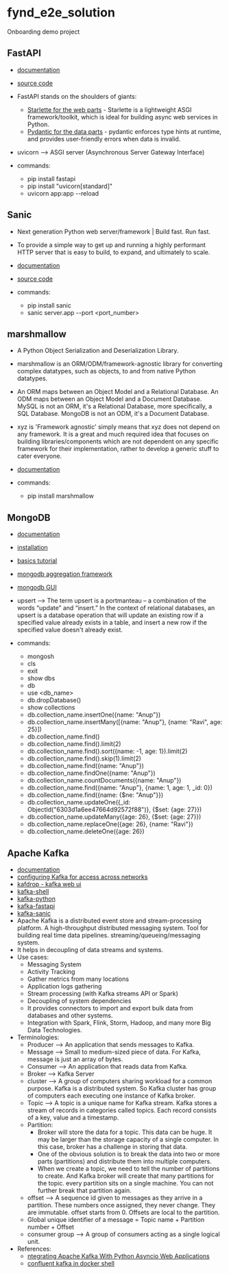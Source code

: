 # fynd_e2e_solution
Onboarding demo project

## FastAPI

- [documentation](https://fastapi.tiangolo.com)
- [source code](https://github.com/tiangolo/fastapi)
- FastAPI stands on the shoulders of giants:
    - [Starlette for the web parts](https://www.starlette.io/) - Starlette is a lightweight ASGI framework/toolkit, which is ideal for building async web services in Python.
    - [Pydantic for the data parts](https://pydantic-docs.helpmanual.io/) - pydantic enforces type hints at runtime, and provides user-friendly errors when data is invalid.
- uvicorn --> ASGI server (Asynchronous Server Gateway Interface)

- commands:
  - pip install fastapi
  - pip install "uvicorn[standard]"
  - uvicorn app:app --reload

## Sanic

- Next generation Python web server/framework | Build fast. Run fast.
- To provide a simple way to get up and running a highly performant HTTP server that is easy to build, to expand, and ultimately to scale.
- [documentation](https://sanic.dev/en/guide/)
- [source code](https://github.com/sanic-org/sanic)

- commands:
  - pip install sanic
  - sanic server.app --port <port_number>

## marshmallow

- A Python Object Serialization and Deserialization Library.
- marshmallow is an ORM/ODM/framework-agnostic library for converting complex datatypes, such as objects, to and from native Python datatypes.
- An ORM maps between an Object Model and a Relational Database. An ODM maps between an Object Model and a Document Database. MySQL is not an ORM, it's a Relational Database, more specifically, a SQL Database. MongoDB is not an ODM, it's a Document Database.
- xyz is 'Framework agnostic' simply means that xyz does not depend on any framework. It is a great and much required idea that focuses on building libraries/components which are not dependent on any specific framework for their implementation, rather to develop a generic stuff to cater everyone.
- [documentation](https://marshmallow.readthedocs.io/en/stable/)

- commands:
  - pip install marshmallow

## MongoDB

- [documentation](https://www.mongodb.com/docs/)
- [installation](https://www.mongodb.com/docs/manual/tutorial/install-mongodb-on-os-x/)
- [basics tutorial](https://www.youtube.com/watch?v=ofme2o29ngU)
- [mongodb aggregation framework](https://www.youtube.com/watch?v=A3jvoE0jGdE&list=PLWkguCWKqN9OwcbdYm4nUIXnA2IoXX0LI)
- [mongodb GUI](https://robomongo.org/)
- upsert --> The term upsert is a portmanteau – a combination of the words “update” and “insert.” In the context of relational databases, an upsert is a database operation that will update an existing row if a specified value already exists in a table, and insert a new row if the specified value doesn't already exist.

- commands:
  - mongosh
  - cls
  - exit
  - show dbs
  - db
  - use <db_name>
  - db.dropDatabase()
  - show collections
  - db.collection_name.insertOne({name: "Anup"})
  - db.collection_name.insertMany([{name: "Anup"}, {name: "Ravi", age: 25}])
  - db.collection_name.find()
  - db.collection_name.find().limit(2)
  - db.collection_name.find().sort({name: -1, age: 1}).limit(2)
  - db.collection_name.find().skip(1).limit(2)
  - db.collection_name.find({name: "Anup"})
  - db.collection_name.findOne({name: "Anup"})
  - db.collection_name.countDocuments({name: "Anup"})
  - db.collection_name.find({name: "Anup"}, {name: 1, age: 1, _id: 0})
  - db.collection_name.find({name: {$ne: "Anup"}})
  - db.collection_name.updateOne({_id: ObjectId("6303d1a6ee47664d92572f88")}, {$set: {age: 27}})
  - db.collection_name.updateMany({age: 26}, {$set: {age: 27}})
  - db.collection_name.replaceOne({age: 26}, {name: "Ravi"})
  - db.collection_name.deleteOne({age: 26})

## Apache Kafka

- [documentation](https://kafka.apache.org/documentation/)
- [configuring Kafka for access across networks](https://www.confluent.io/blog/kafka-client-cannot-connect-to-broker-on-aws-on-docker-etc/)
- [kafdrop - kafka web ui](https://github.com/obsidiandynamics/kafdrop)
- [kafka-shell](https://betterdatascience.com/master-the-kafka-shell-in-5-minutes-topics-producers-and-consumers-explained/)
- [kafka-python](https://timber.io/blog/hello-world-in-kafka-using-python/)
- [kafka-fastapi](https://www.youtube.com/watch?v=l5NOe3jTEso)
- [kafka-sanic](https://github.com/naruvimama/falcon)
- Apache Kafka is a distributed event store and stream-processing platform. A high-throughput distributed messaging system. Tool for building real time data pipelines. streaming/queueing/messaging system.
- It helps in decoupling of data streams and systems.
- Use cases:
  - Messaging System
  - Activity Tracking
  - Gather metrics from many locations
  - Application logs gathering
  - Stream processing (with Kafka streams API or Spark)
  - Decoupling of system dependencies
  - It provides connectors to import and export bulk data from databases and other systems.
  - Integration with Spark, Flink, Storm, Hadoop, and many more Big Data Technologies.
- Terminologies:
  - Producer --> An application that sends messages to Kafka.
  - Message --> Small to medium-sized piece of data. For Kafka, message is just an array of bytes.
  - Consumer --> An application that reads data from Kafka.
  - Broker --> Kafka Server
  - cluster --> A group of computers sharing workload for a common purpose. Kafka is a distributed system. So Kafka cluster has group of computers each executing one instance of Kafka broker.
  - Topic --> A topic is a unique name for Kafka stream. Kafka stores a stream of records in categories called topics. Each record consists of a key, value and a timestamp.
  - Partition:
    - Broker will store the data for a topic. This data can be huge. It may be larger than the storage capacity of a single computer. In this case, broker has a challenge in storing that data. 
    - One of the obvious solution is to break the data into two or more parts (partitions) and distribute them into multiple computers.
    - When we create a topic, we need to tell the number of partitions to create. And Kafka broker will create that many partitions for the topic. every partition sits on a single machine. You can not further break that partition again.
  - offset --> A sequence id given to messages as they arrive in a partition. These numbers once assigned, they never change. They are immutable. offset starts from 0. Offsets are local to the partition.
  - Global unique identifier of a message = Topic name + Partition number + Offset
  - consumer group --> A group of consumers acting as a single logical unit.
- References:
  - [ntegrating Apache Kafka With Python Asyncio Web Applications](https://www.confluent.io/blog/kafka-python-asyncio-integration/)
  - [confluent kafka in docker shell](https://developer.confluent.io/quickstart/kafka-docker/)
